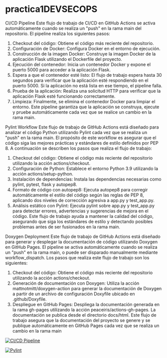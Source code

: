 # practica1DEVSECOPS

CI/CD Pipeline
Este flujo de trabajo de CI/CD en GitHub Actions se activa automáticamente cuando se realiza un "push" en la rama main del repositorio. El pipeline realiza los siguientes pasos:
1. Checkout del código: Obtiene el código más reciente del repositorio.
2. Configuración de Docker: Configura Docker en el entorno de ejecución.
3. Construcción de la imagen Docker: Construye la imagen Docker de la aplicación Flask utilizando el Dockerfile del proyecto.
4. Ejecución del contenedor: Inicia un contenedor Docker y expone el puerto 5000 para acceder a la aplicación Flask.
5. Espera a que el contenedor esté listo: El flujo de trabajo espera hasta 30 segundos para verificar que la aplicación esté respondiendo en el puerto 5000. Si la aplicación no está lista en ese tiempo, el pipeline falla.
6. Prueba de la aplicación: Realiza una solicitud HTTP para verificar que la aplicación Flask esté funcionando correctamente.
7. Limpieza: Finalmente, se elimina el contenedor Docker para limpiar el entorno.
Este pipeline garantiza que la aplicación se construya, ejecute y pruebe automáticamente cada vez que se realice un cambio en la rama main.

Pylint Workflow
Este flujo de trabajo de GitHub Actions está diseñado para analizar el código Python utilizando Pylint cada vez que se realiza un "push" en la rama main. El propósito de este workflow es asegurar que el código siga las mejores prácticas y estándares de estilo definidos por PEP 8. A continuación se describen los pasos que realiza el flujo de trabajo:

1. Checkout del código: Obtiene el código más reciente del repositorio utilizando la acción actions/checkout.
2. Configuración de Python: Establece el entorno Python 3.9 utilizando la acción actions/setup-python.
3. Instalación de dependencias: Instala las dependencias necesarias como pylint, pytest, flask y autopep8.
4. Formato de código con autopep8: Ejecuta autopep8 para corregir automáticamente el estilo del código según las reglas de PEP 8, aplicando dos niveles de corrección agresiva a app.py y test_app.py.
5. Análisis estático con Pylint: Ejecuta pylint sobre app.py y test_app.py para detectar errores, advertencias y sugerencias de mejora en el código.
Este flujo de trabajo ayuda a mantener la calidad del código, asegurando que siga los estándares de estilo y detectando posibles problemas antes de ser fusionados en la rama main.

Doxygen Deployment
Este flujo de trabajo de GitHub Actions está diseñado para generar y desplegar la documentación de código utilizando Doxygen en GitHub Pages. El pipeline se activa automáticamente cuando se realiza un "push" en la rama main, o puede ser disparado manualmente mediante workflow_dispatch. Los pasos que realiza este flujo de trabajo son los siguientes:

1. Checkout del código: Obtiene el código más reciente del repositorio utilizando la acción actions/checkout.
2. Generación de documentación con Doxygen: Utiliza la acción mattnotmitt/doxygen-action para generar la documentación de Doxygen a partir de un archivo de configuración Doxyfile ubicado en .github/Doxyfile.
3. Despliegue en GitHub Pages: Despliega la documentación generada en la rama gh-pages utilizando la acción peaceiris/actions-gh-pages. La documentación se publica desde el directorio docs/html.
Este flujo de trabajo asegura que la documentación del proyecto se genere y se publique automáticamente en GitHub Pages cada vez que se realiza un cambio en la rama main


[![CI/CD Pipeline](https://github.com/hberng00/practica1_DEVSECOPS/actions/workflows/cid-cd.yml/badge.svg)](https://github.com/hberng00/practica1_DEVSECOPS/actions/workflows/cid-cd.yml)

[![Pylint](https://github.com/hberng00/practica1_DEVSECOPS/actions/workflows/pylint.yml/badge.svg)](https://github.com/hberng00/practica1_DEVSECOPS/actions/workflows/pylint.yml)
